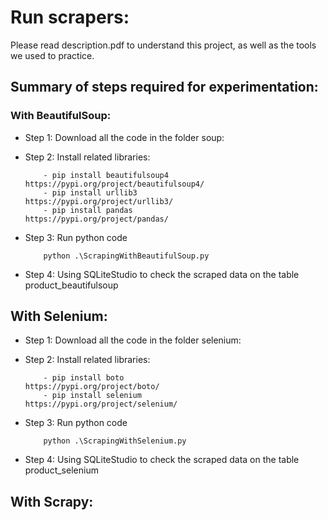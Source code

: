 # Run scrapers:
Please read description.pdf to understand this project, as well as the tools we used to practice.

## Summary of steps required for experimentation:

### With BeautifulSoup:
+ Step 1: Download all the code in the folder soup:
+ Step 2: Install related libraries:
          
          - pip install beautifulsoup4            https://pypi.org/project/beautifulsoup4/
          - pip install urllib3                   https://pypi.org/project/urllib3/
          - pip install pandas                    https://pypi.org/project/pandas/

+ Step 3: Run python code
          
          python .\ScrapingWithBeautifulSoup.py
          
+ Step 4: Using SQLiteStudio to check the scraped data on the table product_beautifulsoup
          
## With Selenium:

+ Step 1: Download all the code in the folder selenium:
+ Step 2: Install related libraries:
          
          - pip install boto                      https://pypi.org/project/boto/
          - pip install selenium                  https://pypi.org/project/selenium/

+ Step 3: Run python code
          
          python .\ScrapingWithSelenium.py
          
+ Step 4: Using SQLiteStudio to check the scraped data on the table product_selenium

## With Scrapy:
